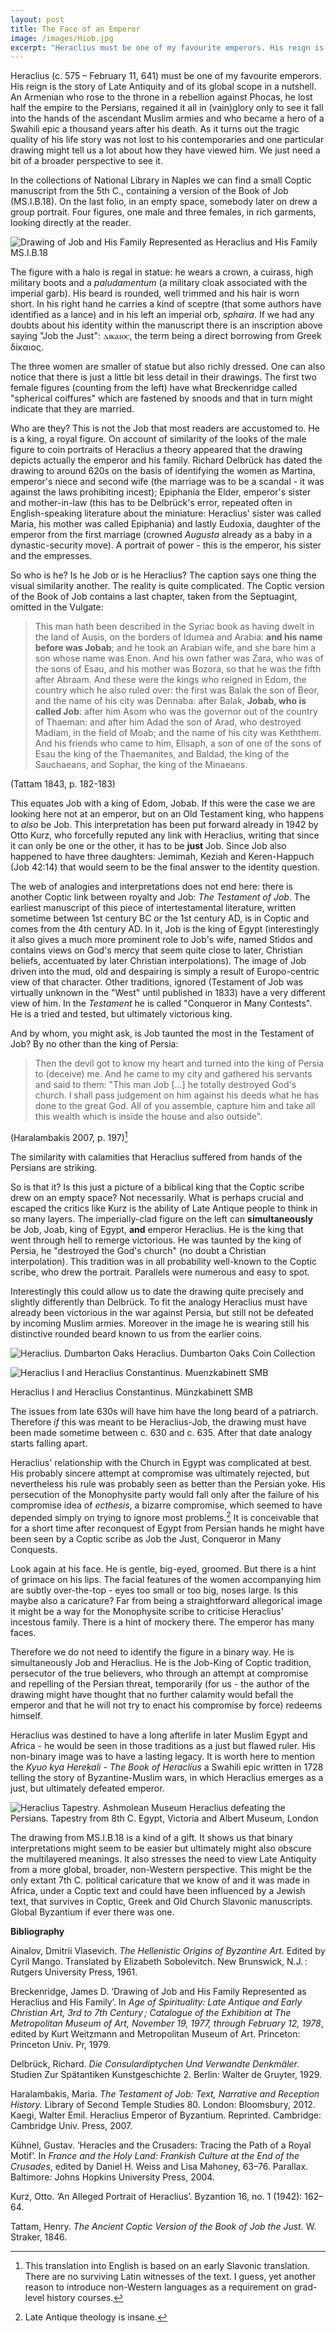 ```yaml
---
layout: post
title: The Face of an Emperor
image: /images/Hiob.jpg
excerpt: "Heraclius must be one of my favourite emperors. His reign is the story of Late Antiquity and of its global scope in a nutshell. An Armenian who rose to the throne in a rebellion against Phocas, he lost half the empire to the Persians"
---
```


Heraclius (c. 575 – February 11, 641) must be one of my favourite emperors. His reign is the story of Late Antiquity and of its global scope in a nutshell. An Armenian who rose to the throne in a rebellion against Phocas, he lost half the empire to the Persians, regained it all in (vain)glory only to see it fall into the hands of the ascendant Muslim armies and who became a hero of a Swahili epic a thousand years after his death. As it turns out the tragic quality of his life story was not lost to his contemporaries and one particular drawing might tell us a lot about how they have viewed him. We just need a bit of a broader perspective to see it.

In the collections of National Library in Naples we can find a small Coptic manuscript from the 5th C., containing a version of the Book of Job (MS.I.B.18). On the last folio, in an empty space, somebody later on drew a group portrait. Four figures, one male and three females, in rich garments, looking directly at the reader.

![Drawing of Job and His Family Represented as Heraclius and His Family MS.I.B.18](/images/Hiob.jpg)

The figure with a halo is regal in statue: he wears a crown, a cuirass, high military boots and a *paludamentum* (a military cloak associated with the imperial garb). His beard is rounded, well trimmed and his hair is worn short. In his right hand he carries a kind of sceptre (that some authors have identified as a lance) and in his left an imperial orb, *sphaira*. If we had any doubts about his identity within the manuscript there is an inscription above saying "Job the Just": ⲇⲓⲕⲁⲓⲟⲥ, the term being a direct borrowing from Greek δίκαιος.

The three women are smaller of statue but also richly dressed. One can also notice that there is just a little bit less detail in their drawings. The first two female figures (counting from the left) have what Breckenridge called "spherical coiffures" which are fastened by snoods and that in turn might indicate that they are married.

Who are they? This is not the Job that most readers are accustomed to. He is a king, a royal figure. On account of similarity of the looks of the male figure to coin portraits of Heraclius a theory appeared that the drawing depicts actually the emperor and his family. Richard Delbrück has dated the drawing to around 620s on the basis of identifying the women as Martina, emperor's niece and second wife (the marriage was to be a scandal - it was against the laws prohibiting incest); Epiphania the Elder, emperor's sister and mother-in-law (this has to be Delbrück's error, repeated often in English-speaking literature about the miniature: Heraclius' sister was called Maria, his mother was called Epiphania) and lastly Eudoxia, daughter of the emperor from the first marriage (crowned *Augusta* already as a baby in a dynastic-security move). A portrait of power - this is the emperor, his sister and the empresses.

So who is he? Is he Job or is he Heraclius? The caption says one thing the visual similarity another. The reality is quite complicated. The Coptic version of the Book of Job contains a last chapter, taken from the Septuagint, omitted in the Vulgate:

>This man hath been described in the Syriac book as having dwelt in the land of Ausis, on the borders of Idumea and Arabia: **and his name before was Jobab**; and he took an Arabian wife, and she bare him a son whose name was Enon. And his own father was Zara, who was of the sons of Esau, and his mother was Bozora, so that he was the fifth after Abraam. And these were the kings who reigned in  Edom, the country which he also ruled over: the first was Balak the son of Beor, and the name of his city was Dennaba: after Balak, **Jobab, who is called Job**: after him Asom who was the governor out of the country of Thaeman: and after him Adad the son of Arad, who destroyed Madiam, in the field of Moab; and the name of his city was Keththem. And his friends who came to him, Elisaph, a son of one of the sons of Esau the king of the Thaemanites, and Baldad, the king of the Sauchaeans, and Sophar, the king of the Minaeans.

(Tattam 1843, p. 182-183)

This equates Job with a king of Edom, Jobab. If this were the case we are looking here not at an emperor, but on an Old Testament king, who happens to *also* be Job. This interpretation has been put forward already in 1942 by Otto Kurz, who forcefully reputed any link with Heraclius, writing that since it can only be one or the other, it has to be **just** Job. Since Job also happened to have three daughters: Jemimah, Keziah and Keren-Happuch (Job 42:14) that would seem to be the final answer to the identity question.

The web of analogies and interpretations does not end here: there is another Coptic link between royalty and Job: *The Testament of Job*. The earliest manuscript of this piece of intertestamental literature, written sometime between 1st century BC or the 1st century AD, is in Coptic and comes from the 4th century AD. In it, Job is the king of Egypt (interestingly it also gives a much more prominent role to Job's wife, named Stidos and contains views on God's mercy that seem quite close to later, Christian beliefs, accentuated by later Christian interpolations). The image of Job driven into the mud, old and despairing is simply a result of Europo-centric view of that character. Other traditions, ignored (Testament of Job was virtually unknown in the "West" until published in 1833) have a very different view of him. In the *Testament* he is called "Conqueror in Many Contests". He is a tried and tested, but ultimately victorious king.

And by whom, you might ask, is Job taunted the most in the Testament of Job? By no other than the king of Persia:

>Then the devil got to know my heart and turned into the king of Persia to (deceive) me. And he came to my city and gathered his servants and said to them: "This man Job [...] he totally destroyed God's church. I shall pass judgement on him against his deeds what he has done to the great God. All of you assemble, capture him and take all this wealth which is inside the house and also outside".

(Haralambakis 2007, p. 197)[^1]

The similarity with calamities that Heraclius suffered from hands of the Persians are striking.

So is that it? Is this just a picture of a biblical king that the Coptic scribe drew on an empty space? Not necessarily. What is perhaps crucial and escaped the critics like Kurz is the ability of Late Antique people to think in so many layers. The imperially-clad figure on the left can **simultaneously** be Job, Joab, king of Egypt, **and** emperor Heraclius. He is the king that went through hell to remerge victorious. He was taunted by the king of Persia, he "destroyed the God's church" (no doubt a Christian interpolation). This tradition was in all probability well-known to the Coptic scribe, who drew the portrait. Parallels were numerous and easy to spot.

Interestingly this could allow us to date the drawing quite precisely and slightly differently than Delbrück. To fit the analogy Heraclius must have already been victorious in the war against Persia, but still not be defeated by incoming Muslim armies. Moreover in the image he is wearing still his distinctive rounded beard known to us from the earlier coins.

![Heraclius. Dumbarton Oaks](/images/Heraclius_coin_613.jpg)
Heraclius. Dumbarton Oaks Coin Collection

![Heraclius I and Heraclius Constantinus. Muenzkabinett SMB](/images/Heraclius_coin_625.jpg)

Heraclius I and Heraclius Constantinus. Münzkabinett SMB

The issues from late 630s will have him have the long beard of a patriarch. Therefore *if* this was meant to be Heraclius-Job, the drawing must have been made sometime between c. 630 and c. 635. After that date analogy starts falling apart.

Heraclius' relationship with the Church in Egypt was complicated at best. His probably sincere attempt at compromise was ultimately rejected, but nevertheless his rule was probably seen as better than the Persian yoke. His persecution of the Monophysite party would fall only after the failure of his compromise idea of *ecthesis*, a bizarre compromise, which seemed to have depended simply on trying to ignore most problems.[^2] It is conceivable that for a short time after reconquest of Egypt from Persian hands he might have been seen by a Coptic scribe as Job the Just, Conqueror in Many Conquests.

Look again at his face. He is gentle, big-eyed, groomed. But there is a hint of grimace on his lips. The facial features of the women accompanying him are subtly over-the-top - eyes too small or too big, noses large. Is this maybe also a caricature? Far from being a straightforward allegorical image it might be a way for the Monophysite scribe to criticise Heraclius' incestous family. There is a hint of mockery there. The emperor has many faces.

Therefore we do not need to identify the figure in a binary way. He is simultaneously Job and Heraclius. He is the Job-King of Coptic tradition, persecutor of the true believers, who through an attempt at compromise and repelling of the Persian threat, temporarily (for us - the author of the drawing might have thought that no further calamity would befall the emperor and that he will not try to enact his compromise by force) redeems himself.

Heraclius was destined to have a long afterlife in later Muslim Egypt and Africa - he would be seen in those traditions as a just but flawed ruler. His non-binary image was to have a lasting legacy. It is worth here to mention the *Kyuo kya Hereḳali* - *The Book of Heraclius* a Swahili epic written in 1728 telling the story of Byzantine-Muslim wars, in which Heraclius emerges as a just, but ultimately defeated emperor.

![Heraclius Tapestry. Ashmolean Museum](/images/Heraclius_Tapestry.jpg)
Heraclius defeating the Persians. Tapestry from 8th C. Egypt, Victoria and Albert Museum, London

The drawing from MS.I.B.18 is a kind of a gift. It shows us that binary interpretations might seem to be easier but ultimately might also obscure the multilayered meanings. It also stresses the need to view Late Antiquity from a more global, broader, non-Western perspective. This might be the only extant 7th C. political caricature that we know of and it was made in Africa, under a Coptic text and could have been influenced by a Jewish text, that survives in Coptic, Greek and Old Church Slavonic manuscripts. Global Byzantium if ever there was one.

**Bibliography**

Ainalov, Dmitrii Vlasevich. *The Hellenistic Origins of Byzantine Art.* Edited by Cyril Mango. Translated by Elizabeth Sobolevitch. New Brunswick, N.J. : Rutgers University Press, 1961.

Breckenridge, James D. ‘Drawing of Job and His Family Represented as Heraclius and His Family’. In *Age of Spirituality: Late Antique and Early Christian Art, 3rd to 7th Century ; Catalogue of the Exhibition at The Metropolitan Museum of Art, November 19, 1977, through February 12, 1978*, edited by Kurt Weitzmann and Metropolitan Museum of Art. Princeton: Princeton Univ. Pr, 1979.

Delbrück, Richard. *Die Consulardiptychen Und Verwandte Denkmäler.* Studien Zur Spätantiken Kunstgeschichte 2. Berlin: Walter de Gruyter, 1929.

Haralambakis, Maria. *The Testament of Job: Text, Narrative and Reception History.* Library of Second Temple Studies 80. London: Bloomsbury, 2012.
Kaegi, Walter Emil. Heraclius Emperor of Byzantium. Reprinted. Cambridge: Cambridge Univ. Press, 2007.

Kühnel, Gustav. ‘Heracles and the Crusaders: Tracing the Path of a Royal Motif’. In *France and the Holy Land: Frankish Culture at the End of the Crusades*, edited by Daniel H. Weiss and Lisa Mahoney, 63–76. Parallax. Baltimore: Johns Hopkins University Press, 2004.

Kurz, Otto. ‘An Alleged Portrait of Heraclius’. Byzantion 16, no. 1 (1942): 162–64.

Tattam, Henry. *The Ancient Coptic Version of the Book of Job the Just.* W. Straker, 1846.


[^1]: This translation into English is based on an early Slavonic translation. There are no surviving Latin witnesses of the text. I guess, yet another reason to introduce non-Western languages as a requirement on grad-level history courses.
[^2]: Late Antique theology is insane.

